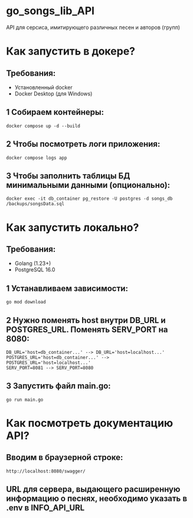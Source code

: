 # go_songs_lib_API
API для серсиса, имитирующего различных песен и авторов (групп)

# Как запустить в докере?
## Требования:
- Установленный docker
- Docker Desktop (для Windows)
## 1 Собираем контейнеры: 
```shell
docker compose up -d --build
```
## 2 Чтобы посмотреть логи приложения:
```shell
docker compose logs app
```
## 3 Чтобы заполнить таблицы БД минимальными данными (опционально):
```shell
docker exec -it db_container pg_restore -U postgres -d songs_db /backups/songsData.sql
```

# Как запустить локально?
## Требования:
- Golang (1.23+)
- PostgreSQL 16.0
## 1 Устанавливаем зависимости:
```shell
go mod download
```
## 2 Нужно поменять host внутри DB_URL и POSTGRES_URL. Поменять SERV_PORT на 8080:
```shell
DB_URL='host=db_container...' --> DB_URL='host=localhost...'
POSTGRES_URL='host=db_container...' --> POSTGRES_URL='host=localhost...'
SERV_PORT=8081 --> SERV_PORT=8080
```
## 3 Запустить файл main.go:
```shell
go run main.go
```

# Как посмотреть документацию API?
## Вводим в браузерной строке:
```shell
http://localhost:8080/swagger/
```

## URL для сервера, выдающего расширенную информацию о песнях, необходимо указать в .env в INFO_API_URL